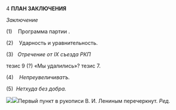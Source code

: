 4 **ПЛАН ЗАКЛЮЧЕНИЯ**

_Заключение_

(1)    Программа партии .

(2)    Ударность и уравнительность.

(3)   _Отречение от_ _IX_ _съезда РКП_

тезис 9 (?) «Мы удалились»? тезис 7.

(4)    _Непреувеличиватъ._

(5)  _Нетхуда без добра._

![](file:///C:/Users/bot32/AppData/Local/Temp/msohtmlclip1/01/clip_image001.png)![](file:///C:/Users/bot32/AppData/Local/Temp/msohtmlclip1/01/clip_image002.png)Первый пункт в рукописи В. И. Лениным перечеркнут. _Ред._